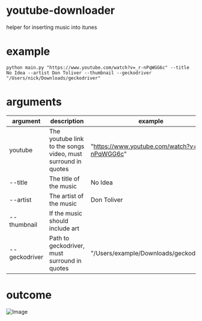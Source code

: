 # youtube-downloader
helper for inserting music into itunes

# example
```
python main.py "https://www.youtube.com/watch?v=_r-nPqWGG6c" --title No Idea --artist Don Toliver --thumbnail --geckodriver "/Users/nick/Downloads/geckodriver"
```

# arguments
| argument      | description                                                  | example                                       |
|---------------|--------------------------------------------------------------|-----------------------------------------------|
| youtube       | The youtube link to the songs video, must surround in quotes | "https://www.youtube.com/watch?v=_r-nPqWGG6c" |
| --title       | The title of the music                                       | No Idea                                       |
| --artist      | The artist of the music                                      | Don Toliver                                   |
| --thumbnail   | If the music should include art                              |                                               |
| --geckodriver | Path to geckodriver, must surround in quotes                 | "/Users/example/Downloads/geckodriver"        |

# outcome
![Image](https://i.imgur.com/5KWJR0A.png)
